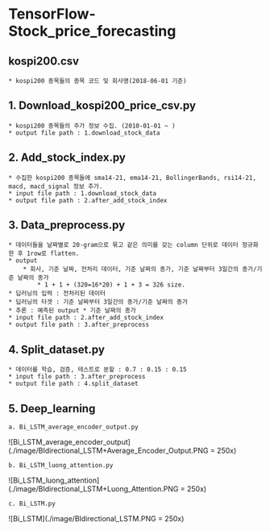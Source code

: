 # TensorFlow-Stock_price_forecasting

## kospi200.csv
    * kospi200 종목들의 종목 코드 및 회사명(2018-06-01 기준)


## 1. Download_kospi200_price_csv.py
    * kospi200 종목들의 주가 정보 수집. (2010-01-01 ~ )
    * output file path : 1.download_stock_data
    
## 2. Add_stock_index.py
    * 수집한 kospi200 종목들에 sma14-21, ema14-21, BollingerBands, rsi14-21, macd, macd_signal 정보 추가.
    * input file path : 1.download_stock_data
    * output file path : 2.after_add_stock_index  
    
## 3. Data_preprocess.py
    * 데이터들을 날짜별로 20-gram으로 묶고 같은 의미를 갖는 column 단위로 데이터 정규화한 후 1row로 flatten.
    * output
        * 회사, 기준 날짜, 전처리 데이터, 기준 날짜의 종가, 기준 날짜부터 3일간의 종가/기준 날짜의 종가
            * 1 + 1 + (320=16*20) + 1 + 3 = 326 size.
    * 딥러닝의 입력 : 전처리된 데이터
    * 딥러닝의 타겟 : 기준 날짜부터 3일간의 종가/기준 날짜의 종가
    * 추론 : 예측된 output * 기준 날짜의 종가
    * input file path : 2.after_add_stock_index
    * output file path : 3.after_preprocess
    
## 4. Split_dataset.py    
    * 데이터를 학습, 검증, 테스트로 분할 : 0.7 : 0.15 : 0.15
    * input file path : 3.after_preprocess
    * output file path : 4.split_dataset

## 5. Deep_learning
    a. Bi_LSTM_average_encoder_output.py
![Bi_LSTM_average_encoder_output](./image/BIdirectional_LSTM+Average_Encoder_Output.PNG = 250x)

    b. Bi_LSTM_luong_attention.py
![Bi_LSTM_luong_attention](./image/BIdirectional_LSTM+Luong_Attention.PNG = 250x)
   
    c. Bi_LSTM.py
![Bi_LSTM](./image/BIdirectional_LSTM.PNG = 250x)